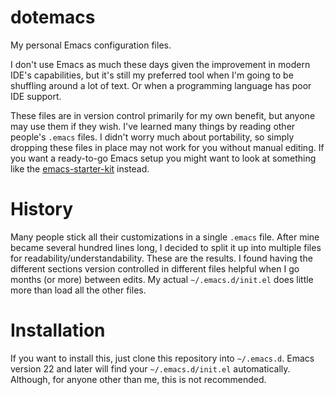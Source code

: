 dotemacs
=======

My personal Emacs configuration files.

I don't use Emacs as much these days given the improvement in modern
IDE's capabilities, but it's still my preferred tool when I'm going to
be shuffling around a lot of text. Or when a programming language has
poor IDE support.

These files are in version control primarily for my own benefit, but
anyone may use them if they wish.  I've learned many things by reading
other people's `.emacs` files.  I didn't worry much about portability,
so simply dropping these files in place may not work for you without
manual editing.  If you want a ready-to-go Emacs setup you might want
to look at something like the
[emacs-starter-kit](https://github.com/technomancy/emacs-starter-kit)
instead.

History
======

Many people stick all their customizations in a single `.emacs` file.
After mine became several hundred lines long, I decided to split it up
into multiple files for readability/understandability. These are the
results. I found having the different sections version controlled in
different files helpful when I go months (or more) between edits. My
actual `~/.emacs.d/init.el` does little more than load all the other
files.

Installation
========

If you want to install this, just clone this repository into
`~/.emacs.d`.  Emacs version 22 and later will find your
`~/.emacs.d/init.el` automatically. Although, for anyone other than
me, this is not recommended.
